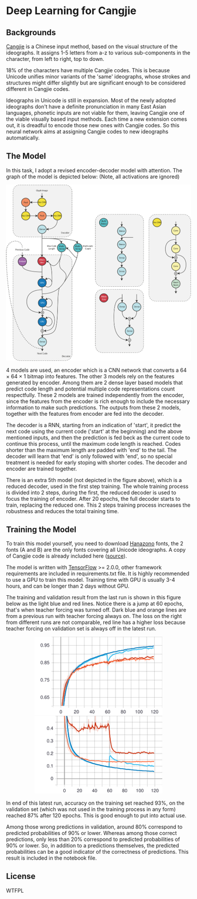 # Deep Learning for Cangjie

## Backgrounds

[Cangjie](https://en.wikipedia.org/wiki/Cangjie_input_method) is a Chinese input method, based on the visual structure of the ideographs. It assigns 1-5 letters from a-z to various sub-components in the character, from left to right, top to down. 

18% of the characters have multiple Cangjie codes. This is because Unicode unifies minor variants of the 'same' ideographs, whose strokes and structures might differ slightly but are significant enough to be considered different in Cangjie codes.

Ideographs in Unicode is still in expansion. Most of the newly adopted ideographs don't have a definite pronunciation in many East Asian languages, phonetic inputs are not viable for them, leaving Cangjie one of the viable visually based input methods. Each time a new extension comes out, it is dreadful to encode those new ones with Cangjie codes. So this neural network aims at assigning Cangjie codes to new ideographs automatically.

## The Model

In this task, I adopt a revised encoder-decoder model with attention. The graph of the model is depicted below: (Note, all activations are ignored)

![Model Graph](/Figures/graph.svg "Model Graph")

4 models are used, an encoder which is a CNN network that converts a 64 × 64 × 1 bitmap into features. The other 3 models rely on the features generated by encoder. Among them are 2 dense layer based models that predict code length and potential multiple code representations count respectfully. These 2 models are trained independently from the encoder, since the features from the encoder is rich enough to include the necessary information to make such predictions. The outputs from these 2 models, together with  the features from encoder are fed into the decoder.

The decoder is a RNN, starting from an indication of 'start', it predict the next code using the current code ('start' at the beginning) and the above mentioned inputs, and then the prediction is fed beck as the current code to continue this process, until the maximum code length is reached. Codes shorter than the maximum length are padded with 'end' to the tail. The decoder will learn that 'end' is only followed with 'end', so no special treatment is needed for early stoping with shorter codes. The decoder and encoder are trained together.

There is an extra 5th model (not depicted in the figure above), which is a reduced decoder, used in the first step training. The whole training process is divided into 2 steps, during the first, the reduced decoder is used to focus the training of encoder. After 20 epochs, the full decoder starts to train, replacing the reduced one. This 2 steps training process increases the robustness and reduces the total training time.

## Training the Model

To train this model yourself, you need to download [Hanazono](https://fonts.jp/hanazono/) fonts, the 2 fonts (A and B) are the only fonts covering all Unicode ideographs. A copy of Cangjie code is already included here ([source](https://github.com/rime-aca/rime-cangjie6)).

The model is written with [TensorFlow](https://www.tensorflow.org) >= 2.0.0, other framework requirements are included in requirements.txt file. It is highly recommended to use a GPU to train this model. Training time with GPU is usually 3-4 hours, and can be longer than 2 days without GPU.

The training and validation result from the last run is shown in this figure below as the light blue and red lines. Notice there is a jump at 60 epochs, that's when teacher forcing was turned off. Dark blue and orange lines are from a previous run with teacher forcing always on. The loss on the right from different runs are not comparable, red line has a higher loss because teacher forcing on validation set is always off in the latest run.

<p align="middle">
  <img src="/Figures/accuracy.svg" alt="Accuracy" title="Accuracy" width="350"/>
  <img src="/Figures/loss.svg" alt="Loss" title="Loss" width="350"/>
</p>

In end of this latest run, accuracy on the training set reached 93%, on the validation set (which was not used in the training process in any form) reached 87% after 120 epochs. This is good enough to put into actual use.

Among those wrong predictions in validation, around 80% correspond to predicted probabilities of 90% or lower. Whereas among those correct predictions, only less than 20% correspond to predicted probabilities of 90% or lower. So, in addition to a predictions themselves, the predicted probabilities can be a good indicator of the correctness of predictions. This result is included in the notebook file.

## License

WTFPL

